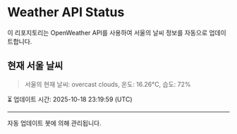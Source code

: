 
# Weather API Status

이 리포지토리는 OpenWeather API를 사용하여 서울의 날씨 정보를 자동으로 업데이트합니다.

## 현재 서울 날씨
> 서울의 현재 날씨: overcast clouds, 온도: 16.26°C, 습도: 72%

⏳ 업데이트 시간: 2025-10-18 23:19:59 (UTC)

---
자동 업데이트 봇에 의해 관리됩니다.
